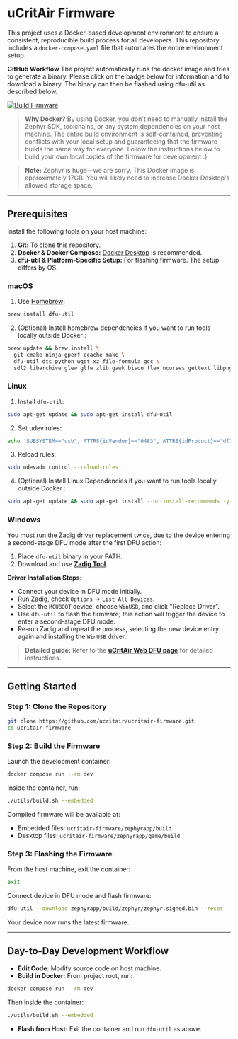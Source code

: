 # uCritAir Firmware

This project uses a Docker-based development environment to ensure a consistent, reproducible build process for all developers. This repository includes a `docker-compose.yaml` file that automates the entire environment setup.

**GitHub Workflow**
The project automatically runs the docker image and tries to generate a binary. Please click on the badge below for information and to download a binary. The binary can then be flashed using dfu-util as described below.

[![Build Firmware](https://github.com/ucritair/ucritair-firmware/actions/workflows/build-firmware.yml/badge.svg)](https://github.com/ucritair/ucritair-firmware/actions/workflows/build-firmware.yml)


> **Why Docker?**
> By using Docker, you don't need to manually install the Zephyr SDK, toolchains, or any system dependencies on your host machine. The entire build environment is self-contained, preventing conflicts with your local setup and guaranteeing that the firmware builds the same way for everyone. Follow the instructions below to build your own local copies of the firmware for development :) 

> **Note:** Zephyr is huge—we are sorry. This Docker image is approximately 17GB. You will likely need to increase Docker Desktop's allowed storage space.

---

## Prerequisites

Install the following tools on your host machine:

1. **Git:** To clone this repository.
2. **Docker & Docker Compose:** [Docker Desktop](https://www.docker.com/products/docker-desktop/) is recommended.
3. **dfu-util & Platform-Specific Setup:** For flashing firmware. The setup differs by OS.

### macOS

1. Use [Homebrew](https://brew.sh/):

```bash
brew install dfu-util
```
2. (Optional) Install homebrew dependencies if you want to run tools locally outside Docker :
   
```bash
brew update && brew install \
  git cmake ninja gperf ccache make \
  dfu-util dtc python wget xz file-formula gcc \
  sdl2 libarchive glew glfw zlib gawk bison flex ncurses gettext libpng ffmpeg
```

### Linux

1. Install `dfu-util`:

```bash
sudo apt-get update && sudo apt-get install dfu-util
```

2. Set udev rules:

```bash
echo 'SUBSYSTEM=="usb", ATTRS{idVendor}=="0483", ATTRS{idProduct}=="df11", MODE="0666"' | sudo tee /etc/udev/rules.d/99-dfu.rules
```

3. Reload rules:

```bash
sudo udevadm control --reload-rules
```

4. (Optional) Install Linux Dependencies if you want to run tools locally outside Docker :
```bash
sudo apt-get update && sudo apt-get install --no-install-recommends -y git cmake ninja-build gperf ccache make dfu-util device-tree-compiler python3-dev python3-pip python3-setuptools python3-tk python3-venv python3-wheel wget xz-utils file gcc g++ libsdl2-dev libarchive-dev libglew-dev libglfw3-dev zlib1g-dev gawk bison flex libncurses5-dev gettext libpng-dev ffmpeg && if [ "${TARGETARCH}" = "amd64" ]; then echo "Installing x86_64 specific packages (multilib)..." && sudo apt-get install -y --no-install-recommends gcc-multilib g++-multilib; fi
```



### Windows

You must run the Zadig driver replacement twice, due to the device entering a second-stage DFU mode after the first DFU action:

1. Place `dfu-util` binary in your PATH.
2. Download and use **[Zadig Tool](https://zadig.akeo.ie/)**.

**Driver Installation Steps:**

* Connect your device in DFU mode initially.
* Run Zadig, check `Options` → `List All Devices`.
* Select the `MCUBOOT` device, choose `WinUSB`, and click "Replace Driver".
* Use `dfu-util` to flash the firmware; this action will trigger the device to enter a second-stage DFU mode.
* Re-run Zadig and repeat the process, selecting the new device entry again and installing the `WinUSB` driver.

> **Detailed guide:** Refer to the **[uCritAir Web DFU page](https://ucritair.github.io/ucritair-webdfu/)** for detailed instructions.

---

## Getting Started

### Step 1: Clone the Repository

```bash
git clone https://github.com/ucritair/ucritair-firmware.git
cd ucritair-firmware
```

### Step 2: Build the Firmware

Launch the development container:

```bash
docker compose run --rm dev
```

Inside the container, run:

```bash
./utils/build.sh --embedded
```

Compiled firmware will be available at:

* Embedded files: `ucritair-firmware/zephyrapp/build`
* Desktop files: `ucritair-firmware/zephyrapp/game/build`

### Step 3: Flashing the Firmware

From the host machine, exit the container:

```bash
exit
```

Connect device in DFU mode and flash firmware:

```bash
dfu-util --download zephyrapp/build/zephyr/zephyr.signed.bin --reset
```

Your device now runs the latest firmware.

---

## Day-to-Day Development Workflow

* **Edit Code:** Modify source code on host machine.
* **Build in Docker:** From project root, run:

```bash
docker compose run --rm dev
```

Then inside the container:

```bash
./utils/build.sh --embedded
```

* **Flash from Host:** Exit the container and run `dfu-util` as above.
